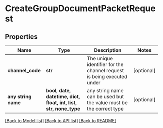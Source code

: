 # CreateGroupDocumentPacketRequest


## Properties
Name | Type | Description | Notes
------------ | ------------- | ------------- | -------------
**channel_code** | **str** | The unique identifier for the channel request is being executed under | [optional] 
**any string name** | **bool, date, datetime, dict, float, int, list, str, none_type** | any string name can be used but the value must be the correct type | [optional]

[[Back to Model list]](../README.md#documentation-for-models) [[Back to API list]](../README.md#documentation-for-api-endpoints) [[Back to README]](../README.md)


